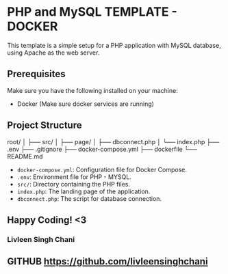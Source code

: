 # PHP and MySQL TEMPLATE - DOCKER

This template is a simple setup for a PHP application with MySQL database, using Apache as the web server.

## Prerequisites

Make sure you have the following installed on your machine:

- Docker (Make sure docker services are running)

## Project Structure

 root/
 │
 ├── src/
 │ ├── page/
 │ ├── dbconnect.php
 │ └── index.php
 ├── .env
 ├── .gitignore
 ├── docker-compose.yml
 ├── dockerfile
 └── README.md


- `docker-compose.yml`: Configuration file for Docker Compose.
- `.env`: Environment file for PHP - MYSQL.
- `src/`: Directory containing the PHP files.
- `index.php`: The landing page of the application.
- `dbconnect.php`: The script for database connection.

## Happy Coding! <3

### Livleen Singh Chani
## GITHUB https://github.com/livleensinghchani
